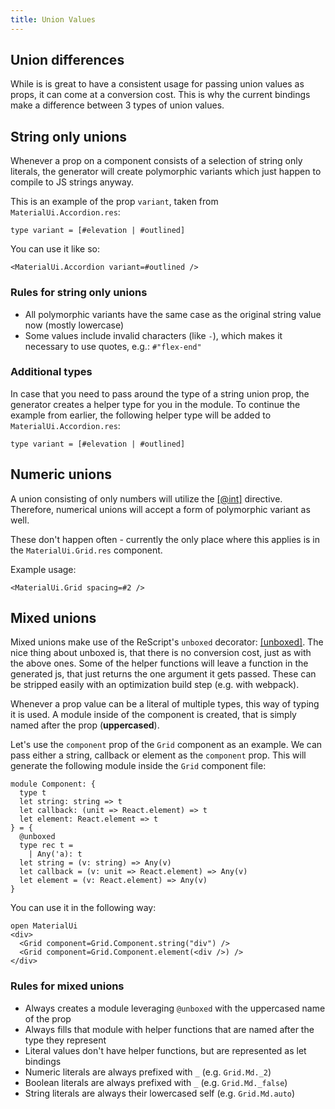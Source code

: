 ```yaml
---
title: Union Values
---
```


## Union differences

While is is great to have a consistent usage for passing union values as props,
it can come at a conversion cost. This is why the current bindings make a
difference between 3 types of union values.

## String only unions

Whenever a prop on a component consists of a selection of string only literals,
the generator will create polymorphic variants which just happen to compile to
JS strings anyway.

This is an example of the prop `variant`, taken from `MaterialUi.Accordion.res`:

```rescript
type variant = [#elevation | #outlined]
```

You can use it like so:

```rescript
<MaterialUi.Accordion variant=#outlined />
```

### Rules for string only unions

- All polymorphic variants have the same case as the original string value now
  (mostly lowercase)
- Some values include invalid characters (like `-`), which makes it necessary to
  use quotes, e.g.: `#"flex-end"`

### Additional types

In case that you need to pass around the type of a string union prop, the
generator creates a helper type for you in the module. To continue the example
from earlier, the following helper type will be added to
`MaterialUi.Accordion.res`:

```rescript
type variant = [#elevation | #outlined]
```

## Numeric unions

A union consisting of only numbers will utilize the
[[@int]](https://rescript-lang.org/docs/manual/latest/bind-to-js-function#constrain-arguments-better)
directive. Therefore, numerical unions will accept a form of polymorphic variant
as well.

These don't happen often - currently the only place where this applies is in the
`MaterialUi.Grid.res` component.

Example usage:

```rescript
<MaterialUi.Grid spacing=#2 />
```

## Mixed unions

Mixed unions make use of the ReScript's `unboxed` decorator:
[[unboxed]](https://rescript-lang.org/blog/union-types-in-bucklescript). The
nice thing about unboxed is, that there is no conversion cost, just as with the
above ones. Some of the helper functions will leave a function in the generated
js, that just returns the one argument it gets passed. These can be stripped
easily with an optimization build step (e.g. with webpack).

Whenever a prop value can be a literal of multiple types, this way of typing it
is used. A module inside of the component is created, that is simply named after
the prop (**uppercased**).

Let's use the `component` prop of the `Grid` component as an example. We can
pass either a string, callback or element as the `component` prop. This will
generate the following module inside the `Grid` component file:

```rescript
module Component: {
  type t
  let string: string => t
  let callback: (unit => React.element) => t
  let element: React.element => t
} = {
  @unboxed
  type rec t =
    | Any('a): t
  let string = (v: string) => Any(v)
  let callback = (v: unit => React.element) => Any(v)
  let element = (v: React.element) => Any(v)
}
```

You can use it in the following way:

```rescript
open MaterialUi
<div>
  <Grid component=Grid.Component.string("div") />
  <Grid component=Grid.Component.element(<div />) />
</div>
```

### Rules for mixed unions

- Always creates a module leveraging `@unboxed` with the uppercased name of the
  prop
- Always fills that module with helper functions that are named after the type
  they represent
- Literal values don't have helper functions, but are represented as let
  bindings
- Numeric literals are always prefixed with `_` (e.g. `Grid.Md._2`)
- Boolean literals are always prefixed with `_` (e.g. `Grid.Md._false`)
- String literals are always their lowercased self (e.g. `Grid.Md.auto`)
